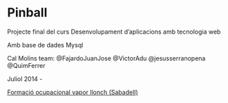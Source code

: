 <h1>Pinball</h1>
<p>Projecte final del curs Desenvolupament d’aplicacions amb tecnologia web</p>
<p>Amb base de dades Mysql</p>
<p>Cal Molins team: @FajardoJuanJose @VictorAdu @jesusserranopena @QuimFerrer</p>
<p>Juliol 2014 - </p>
<p><a href="http://www.vaporllonch.net/vaporllonc/oferta_formativa_08.asp">Formació ocupacional vapor llonch (Sabadell)</a></p>
